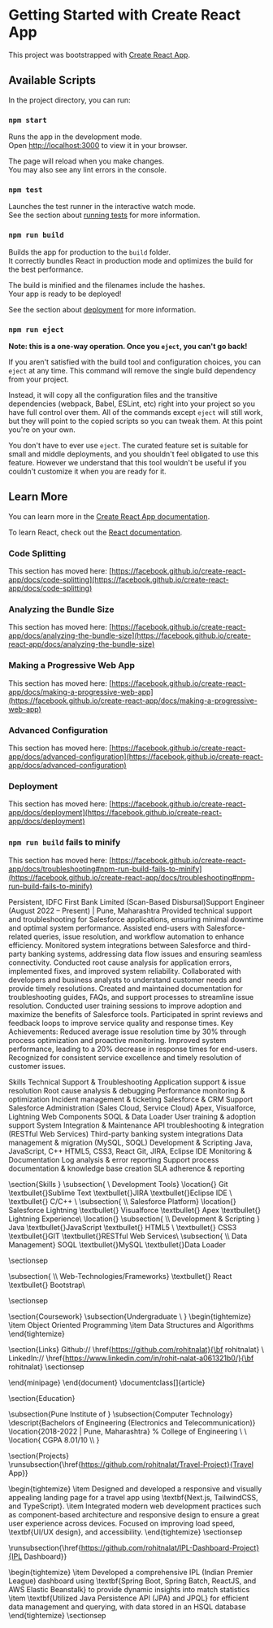 # Getting Started with Create React App

This project was bootstrapped with [Create React App](https://github.com/facebook/create-react-app).

## Available Scripts

In the project directory, you can run:

### `npm start`

Runs the app in the development mode.\
Open [http://localhost:3000](http://localhost:3000) to view it in your browser.

The page will reload when you make changes.\
You may also see any lint errors in the console.

### `npm test`

Launches the test runner in the interactive watch mode.\
See the section about [running tests](https://facebook.github.io/create-react-app/docs/running-tests) for more information.

### `npm run build`

Builds the app for production to the `build` folder.\
It correctly bundles React in production mode and optimizes the build for the best performance.

The build is minified and the filenames include the hashes.\
Your app is ready to be deployed!

See the section about [deployment](https://facebook.github.io/create-react-app/docs/deployment) for more information.

### `npm run eject`

**Note: this is a one-way operation. Once you `eject`, you can't go back!**

If you aren't satisfied with the build tool and configuration choices, you can `eject` at any time. This command will remove the single build dependency from your project.

Instead, it will copy all the configuration files and the transitive dependencies (webpack, Babel, ESLint, etc) right into your project so you have full control over them. All of the commands except `eject` will still work, but they will point to the copied scripts so you can tweak them. At this point you're on your own.

You don't have to ever use `eject`. The curated feature set is suitable for small and middle deployments, and you shouldn't feel obligated to use this feature. However we understand that this tool wouldn't be useful if you couldn't customize it when you are ready for it.

## Learn More

You can learn more in the [Create React App documentation](https://facebook.github.io/create-react-app/docs/getting-started).

To learn React, check out the [React documentation](https://reactjs.org/).

### Code Splitting

This section has moved here: [https://facebook.github.io/create-react-app/docs/code-splitting](https://facebook.github.io/create-react-app/docs/code-splitting)

### Analyzing the Bundle Size

This section has moved here: [https://facebook.github.io/create-react-app/docs/analyzing-the-bundle-size](https://facebook.github.io/create-react-app/docs/analyzing-the-bundle-size)

### Making a Progressive Web App

This section has moved here: [https://facebook.github.io/create-react-app/docs/making-a-progressive-web-app](https://facebook.github.io/create-react-app/docs/making-a-progressive-web-app)

### Advanced Configuration

This section has moved here: [https://facebook.github.io/create-react-app/docs/advanced-configuration](https://facebook.github.io/create-react-app/docs/advanced-configuration)

### Deployment

This section has moved here: [https://facebook.github.io/create-react-app/docs/deployment](https://facebook.github.io/create-react-app/docs/deployment)

### `npm run build` fails to minify

This section has moved here: [https://facebook.github.io/create-react-app/docs/troubleshooting#npm-run-build-fails-to-minify](https://facebook.github.io/create-react-app/docs/troubleshooting#npm-run-build-fails-to-minify)







Persistent, IDFC First Bank Limited (Scan-Based Disbursal)Support Engineer (August 2022 – Present) | Pune, Maharashtra
Provided technical support and troubleshooting for Salesforce applications, ensuring minimal downtime and optimal system performance.
Assisted end-users with Salesforce-related queries, issue resolution, and workflow automation to enhance efficiency.
Monitored system integrations between Salesforce and third-party banking systems, addressing data flow issues and ensuring seamless connectivity.
Conducted root cause analysis for application errors, implemented fixes, and improved system reliability.
Collaborated with developers and business analysts to understand customer needs and provide timely resolutions.
Created and maintained documentation for troubleshooting guides, FAQs, and support processes to streamline issue resolution.
Conducted user training sessions to improve adoption and maximize the benefits of Salesforce tools.
Participated in sprint reviews and feedback loops to improve service quality and response times.
Key Achievements:
Reduced average issue resolution time by 30% through process optimization and proactive monitoring.
Improved system performance, leading to a 20% decrease in response times for end-users.
Recognized for consistent service excellence and timely resolution of customer issues.





Skills
Technical Support & Troubleshooting
Application support & issue resolution
Root cause analysis & debugging
Performance monitoring & optimization
Incident management & ticketing
Salesforce & CRM Support
Salesforce Administration (Sales Cloud, Service Cloud)
Apex, Visualforce, Lightning Web Components
SOQL & Data Loader
User training & adoption support
System Integration & Maintenance
API troubleshooting & integration (RESTful Web Services)
Third-party banking system integrations
Data management & migration (MySQL, SOQL)
Development & Scripting
Java, JavaScript, C++
HTML5, CSS3, React
Git, JIRA, Eclipse IDE
Monitoring & Documentation
Log analysis & error reporting
Support process documentation & knowledge base creation
SLA adherence & reporting







\section{Skills }
\subsection{ \\ Development Tools}
\location{}
Git \textbullet{}Sublime Text \textbullet{}JIRA \textbullet{}Eclipse IDE \\  \textbullet{} C/C++ \\
\subsection{ \\\ Salesforce Platform}
\location{}
Salesforce Lightning  \textbullet{} Visualforce   \textbullet{} Apex  \textbullet{} Lightning Experience\\
\location{}
\subsection{ \\\ Development \& Scripting }
Java \textbullet{}JavaScript \textbullet{} HTML5 \\ \textbullet{} CSS3 \textbullet{}GIT \textbullet{}RESTful Web Services\\
\subsection{ \\\ Data Management}
SOQL \textbullet{}MySQL \textbullet{}Data Loader  

\sectionsep

\subsection{ \\\ Web-Technologies/Frameworks}
\textbullet{} React \textbullet{} Bootstrap\\

\sectionsep





\section{Coursework}
\subsection{Undergraduate \\ }
\begin{tightemize}
\item Object Oriented Programming
\item Data Structures and Algorithms
\end{tightemize}






\section{Links}
Github:// \href{https://github.com/rohitnalat}{\bf rohitnalat} \\
LinkedIn://  \href{https://www.linkedin.com/in/rohit-nalat-a061321b0/}{\bf rohitnalat}
\sectionsep

\end{minipage}
\end{document}  \documentclass[]{article}





\section{Education}

\subsection{Pune Institute of }
\subsection{Computer Technology}
\descript{Bachelors of Engineering (Electronics and Telecommunication)}
\location{2018-2022 | Pune, Maharashtra}
% College of Engineering \\
 \\
\location{ CGPA 8.01/10 \\\ }









\section{Projects}
\runsubsection{\href{https://github.com/rohitnalat/Travel-Project}{Travel App}}


\begin{tightemize}
\item Designed and developed a responsive and visually appealing landing page for a travel app using \textbf{Next.js, TailwindCSS, and TypeScript}.
\item Integrated modern web development practices such as component-based architecture and responsive design to ensure a great user experience across devices. Focused on improving load speed, \textbf{UI/UX design}, and accessibility.
\end{tightemize}
\sectionsep

\runsubsection{\href{https://github.com/rohitnalat/IPL-Dashboard-Project}{IPL Dashboard}}

\begin{tightemize}
\item Developed a comprehensive IPL (Indian Premier League) dashboard using \textbf{Spring Boot, Spring Batch, ReactJS, and AWS Elastic Beanstalk} to provide dynamic insights into match statistics
\item \textbf{Utilized Java Persistence API (JPA) and JPQL} for efficient data management and querying, with data stored in an HSQL database
\end{tightemize}
\sectionsep

